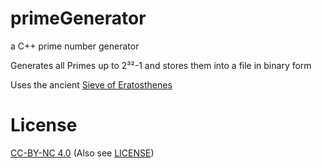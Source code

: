 # primeGenerator
a C++ prime number generator

Generates all Primes up to 2³²-1 and stores them into a file in binary form

Uses the ancient [Sieve of Eratosthenes](https://en.wikipedia.org/wiki/Sieve_of_Eratosthenes)

# License
[CC-BY-NC 4.0](http://creativecommons.org/licenses/by-nc/4.0/)
(Also see [LICENSE](https://github.com/Cyclopropinon/BinPrimeGen/blob/Meister/LICENSE))
